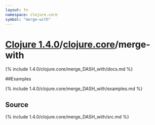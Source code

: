 ```yaml
---
layout: fn
namespace: clojure.core
symbol: "merge-with"
---
```


# [Clojure 1.4.0](../../)/[clojure.core](../)/merge-with

{% include 1.4.0/clojure.core/merge_DASH_with/docs.md %}

##Examples

{% include 1.4.0/clojure.core/merge_DASH_with/examples.md %}
## Source
{% include 1.4.0/clojure.core/merge_DASH_with/src.md %}

